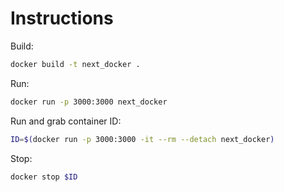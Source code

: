 # Instructions

Build:

```sh
docker build -t next_docker .
```

Run:

```sh
docker run -p 3000:3000 next_docker
```

Run and grab container ID:

```sh
ID=$(docker run -p 3000:3000 -it --rm --detach next_docker)
```

Stop:

```sh
docker stop $ID
```

